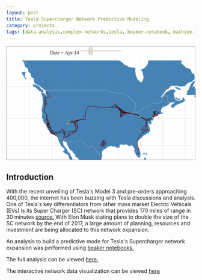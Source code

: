 ```yaml
---
layout: post
title: Tesla Supercharger Network Predictive Modeling
category: projects
tags: [data-analysis,complex-networks,tesla, beaker-notebook, machine-learning, sklearn, python, r, d3js, dataviz]
---
```


![Network](/img/SCnetwork.gif)

<h2>Introduction</h2>

With the recent unveiling of Tesla's Model 3 and pre-orders approaching 400,000, the internet has been buzzing with Tesla discussions and analysis. One of Tesla's key differentiators from other mass market Electric Vehicals (EVs) is its Super Charger (SC) network that provides 170 miles of range in 30 minutes [source.](https://www.teslamotors.com/supercharger) With Elon Musk stating plans to double the size of the SC network by the end of 2017, a large amount of planning, resources and investment are being allocated to this network expansion.

An analysis to build a predictive mode for Tesla's Supercharger network expansion was performed using [beaker notebooks.](http://beakernotebook.com/)

The full analysis can be viewed [here.](https://lab.beakernotebook.com/publications/c93f91bc-1cc7-11e6-b331-2b7c0d919ca8)

The interactive network data visualization can be viewed [here](http://cole-maclean.github.io/MAI-CN/)